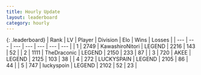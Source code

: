 ```yaml
---
title: Hourly Update
layout: leaderboard
category: hourly
---
```


{: .leaderboard}
| Rank | LV | Player | Division | Elo | Wins | Losses |
| --- | --- | --- | --- | --- | --- | --- |
| <span data-change="0">1</span> | 2749 | <span title="ID: 164871">KawashiroNitori</span> | LEGEND | <span data-change="-3">2216</span> | <span data-change="3">143</span> | <span data-change="1">52</span> |
| <span data-change="0">2</span> | 1111 | <span title="ID: 544310">TheDraconic</span> | LEGEND | <span data-change="18">2150</span> | <span data-change="3">233</span> | <span data-change="0">87</span> |
| <span data-change="0">3</span> | 720 | <span title="ID: 455100">AKEE</span> | LEGEND | <span data-change="0">2125</span> | <span data-change="0">103</span> | <span data-change="0">38</span> |
| <span data-change="0">4</span> | 272 | <span title="ID: 623829">LUCKYSPAIN</span> | LEGEND | <span data-change="0">2105</span> | <span data-change="0">86</span> | <span data-change="0">44</span> |
| <span data-change="0">5</span> | 747 | <span title="ID: 512212">luckyspoin</span> | LEGEND | <span data-change="0">2102</span> | <span data-change="0">52</span> | <span data-change="0">23</span> |